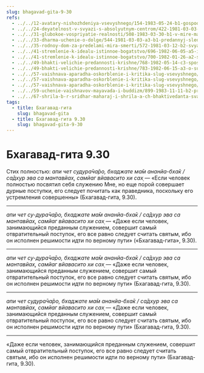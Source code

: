 ```yaml
---
slug: bhagavad-gita-9-30
refs:
  - ../../12-avatary-nishozhdeniya-vsevyshnego/154-1983-05-24-b1-gospod-narasimhadev.md
  - ../../24-deyatelnost-v-svyazi-s-absolyutnym-centrom/422-1981-03-03-a2-lyuboe-dejstvie-mozhet-sovershatsya-v-izmerenii-nirguny.md
  - ../../31-glubokoe-vospriyatie-realnosti/508-1983-03-30-b1-v-mire-materii-stradaniya-i-schaste-otnositelny.md
  - ../../33-dharma-uchenie-o-dolge/544-1981-03-03-a3-b1-predannyj-sleduet-vechnomu-dolgu-dazhe-v-sluchae-stolknoveniya-s-provintsialnym.md
  - ../../35-rodnoy-dom-za-predelami-mira-smerti/572-1981-03-12-b2-svyaz-s-mirom-nirguny-prevyshe-mirskogo-znaniya-i-tsennostej.md
  - ../../41-stremlenie-k-idealu-istinnoe-bogatstvo/696-1982-06-05-a5-ideal-dolzhen-byt-vysok-dazhe-esli-ego-realizatsiya-otnositelna.md
  - ../../41-stremlenie-k-idealu-istinnoe-bogatstvo/700-1982-01-26-a2-svyaz-s-duhovnym-mirom-pobezhdaet-materialnye-nesovershenstva.md
  - ../../49-bhakti-velichie-predannosti-krishne/768-1982-05-14-c3-sposoben-li-ty-pokinut-moe-serdtse.md
  - ../../49-bhakti-velichie-predannosti-krishne/783-1982-06-15-a3-o-sudbe-gyani-v-gite-bhagavatam-i-chajtanya-charitamrite-proslavlenie-bhakti-v-gite.md
  - ../../57-vaishnava-aparadha-oskorblenie-i-kritika-slug-vsevyshnego/860-1983-03-30-a4-o-vajshnava-aparadhe-i-opasnosti-kritiki.md
  - ../../57-vaishnava-aparadha-oskorblenie-i-kritika-slug-vsevyshnego/861-1982-05-11-b6-c1-put-prevyshe-pravednosti-stihi-9-30-31-bhagavad-gity.md
  - ../../57-vaishnava-aparadha-oskorblenie-i-kritika-slug-vsevyshnego/862-1982-02-20-c4-izgnanie-ili-nakazanie-ne-pomogut-shrimad-bhagavatam-11-5-42.md
  - ../../59-uchenie-vaishnavov-mayavada-i-buddizm/899-1983-11-11-b2-predannost-prevyshe-osvobozhdeniya-v-brahmane.md
  - ../../67-shrila-b-r-sridhar-maharaj-i-shrila-a-ch-bhaktivedanta-svami-prabhupada/1070-1981-08-14-a3-bhaktivedanta-svami-primer-nitya-siddhi.md
tags:
  - title: Бхагавад-гита
    slug: bhagavad-gita
  - title: Бхагавад-гита 9.30
    slug: bhagavad-gita-9-30
---
```


# Бхагавад-гита 9.30

Стих полностью: *апи чет судура̄ча̄ро, бхаджате ма̄м ананйа-бха̄к / са̄дхур эва са мантавйах̣, самйаг вйавасито хи сах̣* — «Если человек полностью посвятил себя служению Мне, но еще порой совершает дурные поступки, его следует почитать как праведника, поскольку его устремления совершенны» (Бхагавад-гита, 9.30).

---

*апи чет су-дура̄ча̄ро, бхаджате ма̄м ананйа-бха̄к / са̄дхур эва са мантавйах̣, самйаг вйавасито хи сах̣* — «Даже если человек, занимающийся преданным служением, совершит самый отвратительный поступок, его все равно следует считать святым, ибо он исполнен решимости идти по верному пути» («Бхагавад-гита», 9.30).

---

*апи чет су-дура̄ча̄ро, бхаджате ма̄м ананйа-бха̄к / са̄дхур эва са мантавйах̣, самйаг вйавасито хи сах̣* — «Даже если человек, занимающийся преданным служением, совершит самый отвратительный поступок, его все равно следует считать святым, ибо он исполнен решимости идти по верному пути» (Бхагавад-гита, 9.30).

---

*апи чет судура̄ча̄ро, бхаджате ма̄м ананйа-бха̄к / са̄дхур эва са мантавйах̣, самйаг вйавасито хи сах̣* — «Даже если человек, занимающийся преданным служением, совершит самый отвратительный поступок, его все равно следует считать святым, ибо он исполнен решимости идти по верному пути» (Бхагавад-гита, 9.30).

---

«Даже если человек, занимающийся преданным служением, совершит самый отвратительный поступок, его все равно следует считать святым, ибо он исполнен решимости идти по верному пути» (Бхагавад-гита, 9.30).
